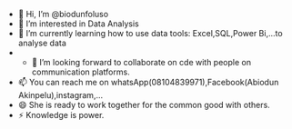 - 👋 Hi, I’m @biodunfoluso
- 👀 I’m interested in Data Analysis
- 🌱 I’m currently learning how to use data tools: Excel,SQL,Power Bi,...to analyse data
- - 💞️ I’m looking forward to collaborate on cde with people on communication platforms.
- 📫 You can reach me on whatsApp(08104839971),Facebook(Abiodun Akinpelu),instagram,...
- 😄 She is ready to work together for the common good with others.
- ⚡ Knowledge is power.

<!---
biodunfoluso/biodunfoluso is a ✨ special ✨ repository because its `README.md` (this file) appears on your GitHub profile.
You can click the Preview link to take a look at your changes.
--->
